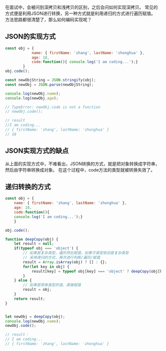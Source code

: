 在面试中，会被问到深拷贝和浅拷贝的区别，之后会问如何实现深拷贝。
常见的方式便是利用JSON进行转换，另一种方式就是利用递归的方式进行遍历赋值。
方法思路都很清楚了，那么如何编码实现呢？
## JSON的实现方式
```javascript
const obj = { 
            name: { firstName: 'zhang', lastName: 'zhonghua' }, 
            age: 18, 
            code:function(){ console.log('I am coding...');} 
        }
obj.code();

const newObjString = JSON.stringify(obj);
const newObj = JSON.parse(newObjString);

console.log(newObj.name);
console.log(newObj.age);

// TypeError: newObj.code is not a function
// newObj.code();

// result
//I am coding...
// { firstName: 'zhang', lastName: 'zhonghua' }
// 18
```

## JSON实现方式的缺点
从上面的实现方式中，不难看出，JSON转换的方式，就是把对象转换成字符串，然后由字符串转换成对象。
在这个过程中，code方法的类型就被转换失效了。

## 递归转换的方式
```javascript
const obj = { 
    name: { firstName: 'zhang', lastName: 'zhonghua' }, 
    age: 18, 
    code:function(){
    console.log('I am coding...');}
    }

obj.code();

function deepCopy(obj) {
    let result = null;
    if(typeof obj === 'object') {
        // 如果是复杂类型，遍历然后赋值，如果子类型依旧是复杂类型
        // 采用递归的方式，再次进行判断/遍历/赋值
        result = Array.isArray(obj) ? [] : {};
        for(let key in obj) {
            result[key] = typeof obj[key] === 'object' ? deepCopy(obj[key]) : obj[key];
        }
    } else {
        // 如果是简单类型的值，直接赋值
        result = obj;
    }
    return result;
}


let newObj = deepCopy(obj);
console.log(newObj.name);
newObj.code();

// result：
// I am coding...
// { firstName: 'zhang', lastName: 'zhonghua' }
```